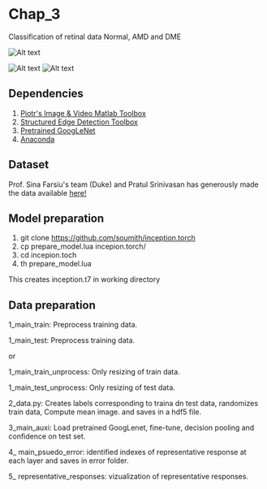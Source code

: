 # Chap_3
Classification of retinal data Normal, AMD and DME


![Alt text](https://github.com/ultrai/Chap_3/blob/master/Images/image.png "Optional title")

![Alt text](https://github.com/ultrai/Chap_3/blob/master/Images/31.png)
![Alt text](https://github.com/ultrai/Chap_3/blob/master/Images/8.png)


## Dependencies
1. [Piotr's Image & Video Matlab Toolbox](https://github.com/pdollar/toolbox) 
2. [Structured Edge Detection Toolbox ](https://github.com/pdollar/edges)
3. [Pretrained GoogLeNet](https://github.com/soumith/inception.torch)
4. [Anaconda](https://www.continuum.io/downloads)

## Dataset
Prof. Sina Farsiu's team (Duke) and Pratul Srinivasan has generously made the data available [here!](http://people.duke.edu/~sf59/Srinivasan_BOE_2014_dataset.htm)

## Model preparation
1. git clone https://github.com/soumith/inception.torch
2. cp  prepare_model.lua incepion.torch/
3. cd incepion.toch
4. th prepare_model.lua

This creates inception.t7 in working directory

## Data preparation 
1_main_train: Preprocess training data. 

1_main_test: Preprocess training data.

or 

1_main_train_unprocess: Only resizing of train data.

1_main_test_unprocess: Only resizing of test data.

2_data.py: Creates labels corresponding to traina dn test data, randomizes train data, Compute mean image. and saves in a hdf5 file.

3_main_auxi: Load pretrained GoogLenet, fine-tune, decision pooling and confidence on test set.

4_ main_psuedo_error: identified indexes of representative response at each layer and saves in error folder.

5_ representative_responses: vizualization of representative responses.
